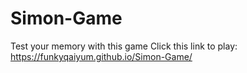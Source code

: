 # Simon-Game
Test your memory with this game
Click this link to play: https://funkyqaiyum.github.io/Simon-Game/

